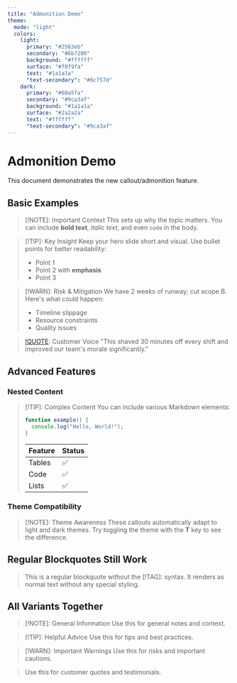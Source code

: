 ```yaml
---
title: "Admonition Demo"
theme:
  mode: "light"
  colors:
    light:
      primary: "#2563eb"
      secondary: "#6b7280"
      background: "#ffffff"
      surface: "#f8f9fa"
      text: "#1a1a1a"
      "text-secondary": "#6c757d"
    dark:
      primary: "#60a5fa"
      secondary: "#9ca3af"
      background: "#1a1a1a"
      surface: "#2a2a2a"
      text: "#ffffff"
      "text-secondary": "#9ca3af"
---
```


# Admonition Demo

This document demonstrates the new callout/admonition feature.

## Basic Examples

> [!NOTE]: Important Context
> This sets up why the topic matters. You can include **bold text**, *italic text*, and even `code` in the body.

> [!TIP]: Key Insight
> Keep your hero slide short and visual. Use bullet points for better readability:
> - Point 1
> - Point 2 with **emphasis**
> - Point 3

> [!WARN]: Risk & Mitigation
> We have 2 weeks of runway; cut scope B. Here's what could happen:
> - Timeline slippage
> - Resource constraints
> - Quality issues

> [!QUOTE]: Customer Voice
> "This shaved 30 minutes off every shift and improved our team's morale significantly."

## Advanced Features

### Nested Content

> [!TIP]: Complex Content
> You can include various Markdown elements:
>
> ```javascript
> function example() {
>   console.log("Hello, World!");
> }
> ```
>
> | Feature | Status |
> |---------|--------|
> | Tables | ✅ |
> | Code | ✅ |
> | Lists | ✅ |

### Theme Compatibility

> [!NOTE]: Theme Awareness
> These callouts automatically adapt to light and dark themes. Try toggling the theme with the **T** key to see the difference.

## Regular Blockquotes Still Work

> This is a regular blockquote without the [!TAG]: syntax. It renders as normal text without any special styling.

## All Variants Together

> [!NOTE]: General Information
> Use this for general notes and context.

> [!TIP]: Helpful Advice
> Use this for tips and best practices.

> [!WARN]: Important Warnings
> Use this for risks and important cautions.

> [!QUOTE]: Testimonials
> Use this for customer quotes and testimonials.
